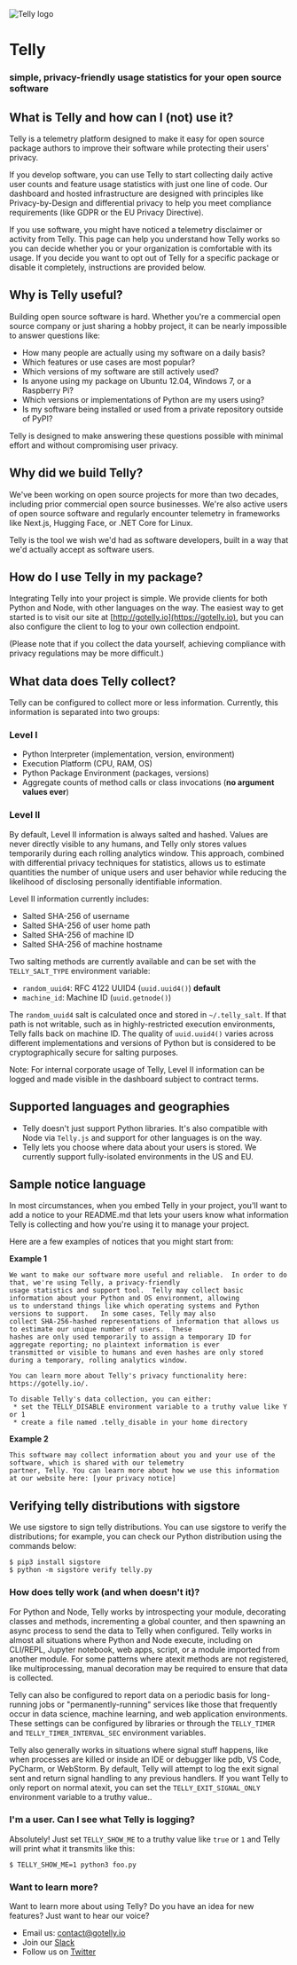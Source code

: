 <div>
  <img alt="Telly logo" src="https://avatars.githubusercontent.com/u/111651524?s=200&v=4"><br>
</div>

# Telly

### simple, privacy-friendly usage statistics for your open source software



## What is Telly and how can I (not) use it?

Telly is a telemetry platform designed to make it easy for open source package authors to improve their software while protecting their users' privacy.

If you develop software, you can use Telly to start collecting daily active user counts and feature usage statistics with just one line of code.  Our dashboard and hosted infrastructure are designed with principles like Privacy-by-Design and differential privacy to help you meet compliance requirements (like GDPR or the EU Privacy Directive).  

If you use software, you might have noticed a telemetry disclaimer or activity from Telly.  This page can help you understand how Telly works so you can decide whether you or your organization is comfortable with its usage.  If you decide you want to opt out of Telly for a specific package or disable it completely, instructions are provided below.

## Why is Telly useful?
Building open source software is hard. Whether you're a commercial open source company or just sharing a hobby project, it can be nearly impossible to answer questions like:

 * How many people are actually using my software on a daily basis?
 * Which features or use cases are most popular?
 * Which versions of my software are still actively used?
 * Is anyone using my package on Ubuntu 12.04, Windows 7, or a Raspberry Pi?
 * Which versions or implementations of Python are my users using?
 * Is my software being installed or used from a private repository outside of PyPI?

Telly is designed to make answering these questions possible with minimal effort and without compromising user privacy.

## Why did we build Telly?
We've been working on open source projects for more than two decades, including prior commercial open source businesses. We're also active users of open source software and regularly encounter telemetry in frameworks like Next.js, Hugging Face, or .NET Core for Linux.

Telly is the tool we wish we'd had as software developers, built in a way that we'd actually accept as software users.

## How do I use Telly in my package?

Integrating Telly into your project is simple.  We provide clients for both Python and Node, with other languages on the way.  The easiest way to get started is to visit our site at [http://gotelly.io](https://gotelly.io), but you can also configure the client to log to your own collection endpoint.  

(Please note that if you collect the data yourself, achieving compliance with privacy regulations may be more difficult.)

## What data does Telly collect?

Telly can be configured to collect more or less information. Currently, this information is separated into two groups:

### Level I

* Python Interpreter (implementation, version, environment)
* Execution Platform (CPU, RAM, OS)
* Python Package Environment (packages, versions)
* Aggregate counts of method calls or class invocations (**no argument values ever**)

### Level II

By default, Level II information is always salted and hashed.  Values are never directly visible to any humans, and
Telly only stores values temporarily during each rolling analytics window. This approach, combined with differential
privacy techniques for statistics, allows us to estimate quantities the number of unique users and user behavior while 
reducing the likelihood of disclosing personally identifiable information.

Level II information currently includes:
* Salted SHA-256 of username
* Salted SHA-256 of user home path
* Salted SHA-256 of machine ID
* Salted SHA-256 of machine hostname

Two salting methods are currently available and can be set with the `TELLY_SALT_TYPE` environment variable:
 * `random_uuid4`: RFC 4122 UUID4 (`uuid.uuid4()`) **default** 
 * `machine_id`: Machine ID (`uuid.getnode()`)

The `random_uuid4` salt is calculated once and stored in `~/.telly_salt`.  If that path is not writable, such as in 
highly-restricted execution environments, Telly falls back on machine ID.  The quality of `uuid.uuid4()` varies 
across different implementations and versions of Python but is considered to be cryptographically secure
for salting purposes.

Note: For internal corporate usage of Telly, Level II information can be logged and made visible in the dashboard 
subject to contract terms.

## Supported languages and geographies

* Telly doesn't just support Python libraries. It's also compatible with Node via `Telly.js` and support for other
  languages is on the way.
* Telly lets you choose where data about your users is stored. We currently support fully-isolated environments in the
  US and EU.

## Sample notice language

In most circumstances, when you embed Telly in your project, you'll want to add a notice to your README.md that lets
your users know what information Telly is collecting and how you're using it to manage your project.

Here are a few examples of notices that you might start from:

**Example 1**

```
We want to make our software more useful and reliable.  In order to do that, we're using Telly, a privacy-friendly
usage statistics and support tool.  Telly may collect basic information about your Python and OS environment, allowing 
us to understand things like which operating systems and Python versions to support.   In some cases, Telly may also
collect SHA-256-hashed representations of information that allows us to estimate our unique number of users.  These 
hashes are only used temporarily to assign a temporary ID for aggregate reporting; no plaintext information is ever
transmitted or visible to humans and even hashes are only stored during a temporary, rolling analytics window.  

You can learn more about Telly's privacy functionality here: https://gotelly.io/.  

To disable Telly's data collection, you can either:
 * set the TELLY_DISABLE environment variable to a truthy value like Y or 1
 * create a file named .telly_disable in your home directory
```

**Example 2**

```
This software may collect information about you and your use of the software, which is shared with our telemetry 
partner, Telly. You can learn more about how we use this information at our website here: [your privacy notice]
```

## Verifying telly distributions with sigstore
We use sigstore to sign telly distributions.  You can use sigstore to verify the distributions; for example, you can check our Python distribution using the commands below:
```shell
$ pip3 install sigstore
$ python -m sigstore verify telly.py 
```


### How does telly work (and when doesn't it)?
For Python and Node, Telly works by introspecting your module, decorating classes and methods, incrementing a global counter, 
and then spawning an async process to send the data to Telly when configured.  Telly works in almost all situations 
where Python and Node execute, including on CLI/REPL, Jupyter notebook, web apps, script, or a module imported from another 
module.  For some patterns where atexit methods are not registered, like multiprocessing, manual decoration may be 
required to ensure that data is collected.

Telly can also be configured to report data on a periodic basis for long-running jobs or "permanently-running" services
like those that frequently occur in data science, machine learning, and web application environments.  These settings
can be configured by libraries or through the  `TELLY_TIMER`  and `TELLY_TIMER_INTERVAL_SEC` environment variables. 

Telly also generally works in situations where signal stuff happens, like when processes are killed or inside an 
IDE or debugger like pdb, VS Code, PyCharm, or WebStorm.  By default, Telly will attempt to log the exit signal sent and return
signal handling to any previous handlers.  If you want Telly to only report on normal atexit, you can set the 
`TELLY_EXIT_SIGNAL_ONLY` environment variable to a truthy value..


### I'm a user.  Can I see what Telly is logging?
Absolutely! Just set `TELLY_SHOW_ME` to a truthy value like `true` or `1` and Telly will print what it transmits like this:
```
$ TELLY_SHOW_ME=1 python3 foo.py
```

### Want to learn more?
Want to learn more about using Telly? Do you have an idea for new features? Just want to hear our voice?

* Email us: [contact@gotelly.io](mailto:contact@gotelly.io)
* Join our [Slack](https://gotelly.io/)
* Follow us on [Twitter](https://twitter.com/usetelly)
